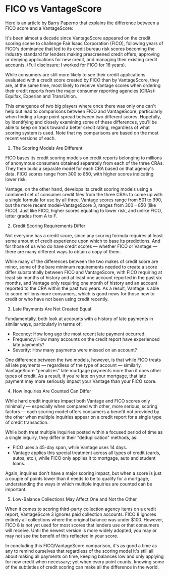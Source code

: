 ---
---

# FICO vs VantageScore

Here is an article by Barry Paperno  that explains the difference between a FICO score and a VantageScore:

It's been almost a decade since VantageScore appeared on the credit scoring scene to challenge Fair Isaac Corporation (FICO), following years of FICO's dominance that led to its credit bureau risk scores becoming the industry standard for lenders making prescreened credit offers, approving or denying applications for new credit, and managing their existing credit accounts. (Full disclosure: I worked for FICO for 16 years).

While consumers are still more likely to see their credit applications evaluated with a credit score created by FICO than by VantageScore, they are, at the same time, most likely to receive Vantage scores when ordering their credit reports from the major consumer reporting agencies (CRAs): Equifax, Experian and TransUnion.

This emergence of two big players where once there was only one can't help but lead to comparisons between FICO and VantageScore, particularly when finding a large point spread between two different scores. Hopefully, by identifying and closely examining some of these differences, you'll be able to keep on track toward a better credit rating, regardless of what scoring system is used. Note that my comparisons are based on the most recent versions of each.

1. The Scoring Models Are Different

FICO bases its credit scoring models on credit reports belonging to millions of anonymous consumers obtained separately from each of the three CRAs. They then build a separate model for each CRA based on that agency's data. FICO scores range from 300 to 850, with higher scores indicating lower risk.

Vantage, on the other hand, develops its credit scoring models using a combined set of consumer credit files from the three CRAs to come up with a single formula for use by all three. Vantage scores range from 501 to 990, but the more recent model–VantageScore 3, ranges from 300 – 850 (like FICO). Just like FICO, higher scores equating to lower risk, and unlike FICO, letter grades from A to F.

2. Credit Scoring Requirements Differ

Not everyone has a credit score, since any scoring formula requires at least some amount of credit experience upon which to base its predictions. And for those of us who do have credit scores — whether FICO or Vantage — there are many different ways to obtain a copy of them.

While many of the differences between the two makes of credit score are minor, some of the bare minimum requirements needed to create a score differ substantially between FICO and VantageScore, with FICO requiring at least six months of history and at least one account reported in the past six months, and Vantage only requiring one month of history and an account reported to the CRA within the past two years. As a result, Vantage is able to score millions more consumers, which is good news for those new to credit or who have not been using credit recently.

3. Late Payments Are Not Created Equal

Fundamentally, both look at accounts with a history of late payments in similar ways, particularly in terms of:

<ul>
	<li>Recency: How long ago the most recent late payment occurred.</li>
	<li>Frequency: How many accounts on the credit report have experienced late payments?</li>
	<li>Severity: How many payments were missed on an account?</li>
</ul>

One difference between the two models, however, is that while FICO treats all late payments — regardless of the type of account — similarly, VantageScore "penalizes" late mortgage payments more than it does other types of credit. As a result, if you're late on your mortgage, that late payment may more seriously impact your Vantage than your FICO score.

4. How Inquiries Are Counted Can Differ

While hard credit inquiries impact both Vantage and FICO scores only minimally — especially when compared with other, more serious, scoring factors — each scoring model offers consumers a benefit not provided by the other when multiple inquiries appear on a credit report for a single type of credit transaction.

While both treat multiple inquiries posted within a focused period of time as a single inquiry, they differ in their "deduplication" methods, as:

<ul>
	<li>FICO uses a 45-day span, while Vantage uses 14 days.</li>
	<li>Vantage applies this special treatment across all types of credit (cards, autos, etc.), while FICO only applies it to mortgage, auto and student loans.</li>
</ul>

Again, inquiries don't have a major scoring impact, but when a score is just a couple of points lower than it needs to be to qualify for a mortgage, understanding the ways in which multiple inquiries are counted can be important.

5. Low-Balance Collections May Affect One and Not the Other

When it comes to scoring third-party collection agency items on a credit report, VantageScore 3 ignores paid collection accounts. FICO 8 ignores entirely all collections where the original balance was under $100. However, FICO 8 is not yet used for most scores that lenders use or that consumers will receive. Until the newest version is more widely adopted, you may or may not see the benefit of this reflected in your score.

In concluding this FICO/VantageScore comparison, it's as good a time as any to remind ourselves that regardless of the scoring model it's still all about making all payments on time, keeping balances low and only applying for new credit when necessary; yet when every point counts, knowing some of the subtleties of credit scoring can make all the difference in the world.
